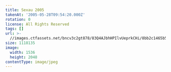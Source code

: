 ```yaml
---
title: Sexau 2005
takenAt: '2005-05-28T09:54:20.000Z'
rotation: 0
license: All Rights Reserved
tags: []
url: >-
  //images.ctfassets.net/bncv3c2gt878/83Q4AJbhHPIlvUeprkCHi/8bb2c1465b57c5c3c02d673508473be8/sexau-2005_4560328470_o
size: 1118135
image:
  width: 1536
  height: 2048
contentType: image/jpeg
---
```


